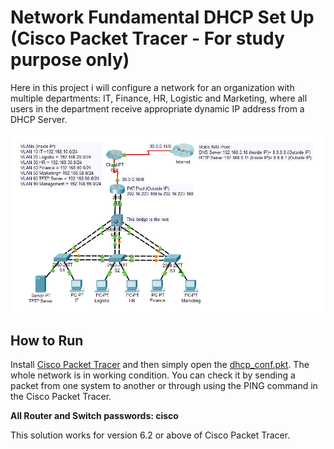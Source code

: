 # Network Fundamental DHCP Set Up (Cisco Packet Tracer - For study purpose only)
Here in this project i will configure a network for an organization with multiple departments: IT, Finance, HR, Logistic and Marketing, where all users in the department receive appropriate dynamic IP address from a DHCP Server.

![network design](/network_design.PNG)

## How to Run
Install [Cisco Packet Tracer](https://www.netacad.com/courses/packet-tracer) and then simply open the [dhcp_conf.pkt](https://github.com/weixiong15/Network_Fundamental_DHCP/blob/master/dhcp_conf.pkt). The whole network is in working condition. You can check it by sending a packet from one system to another or through using the PING command in the Cisco Packet Tracer.

**All Router and Switch passwords: cisco**

This solution works for version 6.2 or above of Cisco Packet Tracer.
